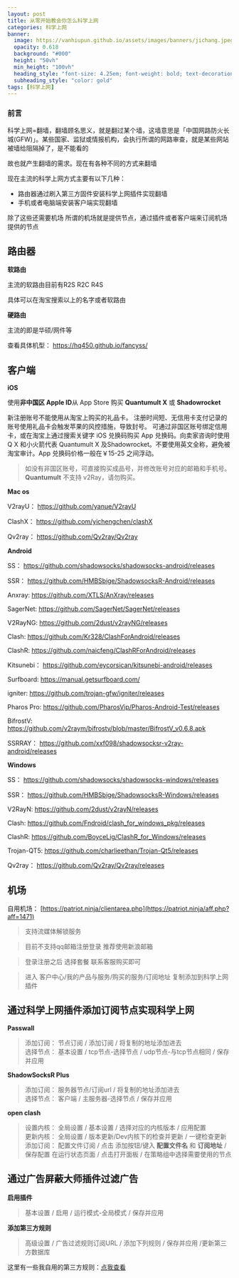 ```yaml
---
layout: post
title: 从零开始教会你怎么科学上网
categories: 科学上网
banner:
  image: https://vanhiupun.github.io/assets/images/banners/jichang.jpeg
  opacity: 0.618
  background: "#000"
  height: "50vh"
  min_height: "100vh"
  heading_style: "font-size: 4.25em; font-weight: bold; text-decoration: underline"
  subheading_style: "color: gold"
tags: [科学上网]    
---
```

### 前言
科学上网=翻墙，翻墙顾名思义，就是翻过某个墙，这墙意思是「中国网路防火长城(GFW)」。某些国家、监狱或情报机构，会执行所谓的网路审查，就是某些网站被墙给阻隔掉了，是不能看的

故也就产生翻墙的需求。现在有各种不同的方式来翻墙

现在主流的科学上网方式主要有以下几种：
- 路由器通过刷入第三方固件安装科学上网插件实现翻墙
- 手机或者电脑端安装客户端实现翻墙

除了这些还需要机场
所谓的机场就是提供节点，通过插件或者客户端来订阅机场提供的节点

## 路由器

 **软路由**
 
主流的软路由目前有R2S R2C R4S

具体可以在淘宝搜索以上的名字或者软路由  


 **硬路由**

主流的即是华硕/网件等 

查看具体机型： <https://hq450.github.io/fancyss/>

## 客户端
 **iOS**

使用**非中国区 Apple ID**从 App Store 购买 **Quantumult X** 或 **Shadowrocket**   

新注册账号不能使用从淘宝上购买的礼品卡。
注册时间短、无信用卡支付记录的账号使用礼品卡会触发苹果的风控措施，导致封号。
可通过非国区账号绑定信用卡，或在淘宝上通过搜索关键字 iOS 兑换码购买 App 兑换码。向卖家咨询时使用 Q X 和小火箭代表 Quantumult X 及Shadowrocket。不要使用英文全称，避免被淘宝审计。App 兑换码价格一般在￥15-25 之间浮动。

> 如没有非国区账号，可直接购买成品号，并修改账号对应的邮箱和手机号。
> **Quantumult** 不支持 v2Ray，请勿购买。

 **Mac os**

V2rayU： <https://github.com/yanue/V2rayU>

ClashX： <https://github.com/yichengchen/clashX>

Qv2ray： <https://github.com/Qv2ray/Qv2ray>

 **Android**

SS： <https://github.com/shadowsocks/shadowsocks-android/releases>

SSR： <https://github.com/HMBSbige/ShadowsocksR-Android/releases>

Anxray: <https://github.com/XTLS/AnXray/releases>

SagerNet: <https://github.com/SagerNet/SagerNet/releases>

V2RayNG: <https://github.com/2dust/v2rayNG/releases>

Clash: <https://github.com/Kr328/ClashForAndroid/releases>

ClashR: <https://github.com/naicfeng/ClashRForAndroid/releases>

Kitsunebi： <https://github.com/eycorsican/kitsunebi-android/releases>

Surfboard: <https://manual.getsurfboard.com/>

igniter: <https://github.com/trojan-gfw/igniter/releases>

Pharos Pro: <https://github.com/PharosVip/Pharos-Android-Test/releases>

BifrostV: <https://github.com/v2raym/bifrostv/blob/master/BifrostV_v0.6.8.apk>

SSRRAY： <https://github.com/xxf098/shadowsocksr-v2ray-android/releases>


 **Windows**

SS： <https://github.com/shadowsocks/shadowsocks-windows/releases>

SSR： <https://github.com/HMBSbige/ShadowsocksR-Windows/releases>

V2RayN: <https://github.com/2dust/v2rayN/releases>

Clash: <https://github.com/Fndroid/clash_for_windows_pkg/releases>

ClashR: <https://github.com/BoyceLig/ClashR_for_Windows/releases>

Trojan-QT5: <https://github.com/charlieethan/Trojan-Qt5/releases>

Qv2ray： <https://github.com/Qv2ray/Qv2ray/releases>

## 机场
 自用机场： [https://patriot.ninja/clientarea.php](https://patriot.ninja/aff.php?aff=1471)

>支持流媒体解锁服务  

>目前不支持qq邮箱注册登录 推荐使用新浪邮箱  

>登录注册之后 选择套餐 联系客服购买即可

>进入 客户中心/我的产品与服务/购买的服务/订阅地址 复制添加到科学上网插件

## 通过科学上网插件添加订阅节点实现科学上网
 **Passwall**
>添加订阅： 节点订阅 / 添加订阅 / 将复制的地址添加进去   
>选择节点： 基本设置 / tcp节点-选择节点 / udp节点-与tcp节点相同 / 保存并应用

 **ShadowSocksR Plus**
>添加订阅： 服务器节点/订阅url / 将复制的地址添加进去   
>选择节点： 客户端 / 主服务器-选择节点 / 保存并应用

 **open clash**
>设置内核： 全局设置 / 基本设置 / 选择对应的内核版本 / 应用配置    
>更新内核： 全局设置 / 版本更新/Dev内核下的检查并更新 / 一键检查更新            
>添加订阅： 配置文件订阅 / 点击 添加按钮/键入 __配置文件名__ 和 __订阅地址__  / 保存配置
>在运行状态页面 / 点击打开面板 / 在策略组中选择需要使用的节点

## 通过广告屏蔽大师插件过滤广告
 **启用插件**
>基本设置 / 启用 / 运行模式-全局模式 / 保存并应用    

 **添加第三方规则**   
>高级设置 / 广告过滤规则订阅URL / 添加下列规则 / 保存并应用 /更新第三方数据库

这里有一些我自用的第三方规则：[点我查看](https://vanhiupun.github.io/article/%E5%B9%BF%E5%91%8A%E8%BF%87%E6%BB%A4%E8%A7%84%E5%88%99%E6%8E%A8%E8%8D%90)

